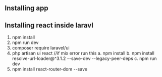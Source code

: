 ## Installing app

## Installing react inside laravl

1.  npm install
2.  npm run dev
3.  composer require laravel/ui
4.  php artisan ui react
        //if mix error run this
        a. npm install
        b. npm install resolve-url-loader@^3.1.2 --save-dev --legacy-peer-deps
        c. npm run dev
5. npm install react-router-dom --save